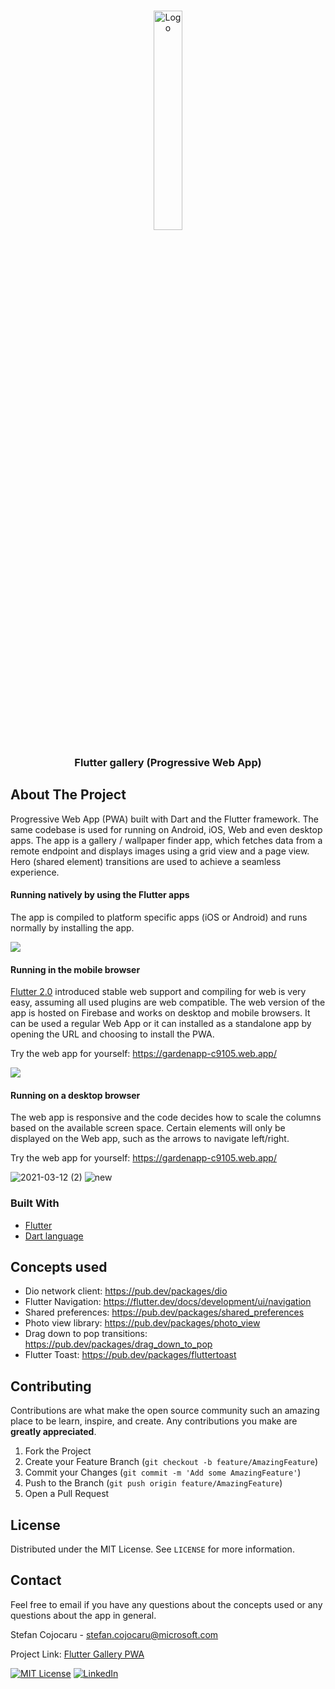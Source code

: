
<!-- PROJECT 
-->
<br />
<p align="center">
  <a href="https://github.com/othneildrew/Best-README-Template">
    <img src="https://user-images.githubusercontent.com/17060399/110951190-71ce5480-834d-11eb-8474-319e45179927.jpg" alt="Logo" width="30%">
  </a>

  <h3 align="center">Flutter gallery (Progressive Web App)</h3>

<!-- ABOUT THE PROJECT -->
## About The Project

Progressive Web App (PWA) built with Dart and the Flutter framework. The same codebase is used for running on Android, iOS, Web and even desktop apps.
The app is a gallery / wallpaper finder app, which fetches data from a remote endpoint and displays images using a grid view and a page view. Hero (shared element) transitions are used to achieve a seamless experience.

<p><h4>Running natively by using the Flutter apps</h4>

The app is compiled to platform specific apps (iOS or Android) and runs normally by installing the app.
 
<img src="output2.gif" />                 
<h4>Running in the mobile browser</h4>

<a href="https://flutter.dev/docs/development/tools/sdk/release-notes/release-notes-2.0.0">Flutter 2.0</a> introduced stable web support and compiling for web is very easy, assuming all used plugins are web compatible. 
The web version of the app is hosted on Firebase and works on desktop and mobile browsers. 
It can be used a regular Web App or it can installed as a standalone app by opening the URL and choosing to install the PWA.

Try the web app for yourself: https://gardenapp-c9105.web.app/

<img src="output.gif" />

<h4>Running on a desktop browser</h4>

The web app is responsive and the code decides how to scale the columns based on the available screen space. 
Certain elements will only be displayed on the Web app, such as the arrows to navigate left/right.

Try the web app for yourself: https://gardenapp-c9105.web.app/

![2021-03-12 (2)](https://user-images.githubusercontent.com/17060399/110955636-79442c80-8352-11eb-8eb5-d06124b528b9.png)
![new](https://user-images.githubusercontent.com/17060399/110955647-7c3f1d00-8352-11eb-87e1-53c3c77675e6.png)



### Built With

* [Flutter](https://flutter.dev/)
* [Dart language](https://dart.dev/)


<!-- GETTING STARTED -->
## Concepts used

* Dio network client: https://pub.dev/packages/dio
* Flutter Navigation: https://flutter.dev/docs/development/ui/navigation
* Shared preferences: https://pub.dev/packages/shared_preferences
* Photo view library: https://pub.dev/packages/photo_view
* Drag down to pop transitions: https://pub.dev/packages/drag_down_to_pop
* Flutter Toast: https://pub.dev/packages/fluttertoast

<!-- CONTRIBUTING -->
## Contributing

Contributions are what make the open source community such an amazing place to be learn, inspire, and create. Any contributions you make are **greatly appreciated**.

1. Fork the Project
2. Create your Feature Branch (`git checkout -b feature/AmazingFeature`)
3. Commit your Changes (`git commit -m 'Add some AmazingFeature'`)
4. Push to the Branch (`git push origin feature/AmazingFeature`)
5. Open a Pull Request

<!-- LICENSE -->
## License

Distributed under the MIT License. See `LICENSE` for more information.

<!-- CONTACT -->
## Contact

Feel free to email if you have any questions about the concepts used or any questions about the app in general.

Stefan Cojocaru - stefan.cojocaru@microsoft.com

Project Link: [Flutter Gallery PWA](https://github.com/stcojo/Image_Gallery_Flutter)

[![MIT License][license-shield]][license-url]
[![LinkedIn][linkedin-shield]][linkedin-url]

<!-- MARKDOWN LINKS & IMAGES -->
<!-- https://www.markdownguide.org/basic-syntax/#reference-style-links -->
[contributors-shield]: https://img.shields.io/github/contributors/othneildrew/Best-README-Template.svg?style=for-the-badge
[contributors-url]: https://github.com/othneildrew/Best-README-Template/graphs/contributors
[forks-shield]: https://img.shields.io/github/forks/othneildrew/Best-README-Template.svg?style=for-the-badge
[forks-url]: https://github.com/othneildrew/Best-README-Template/network/members
[stars-shield]: https://img.shields.io/github/stars/othneildrew/Best-README-Template.svg?style=for-the-badge
[stars-url]: https://github.com/othneildrew/Best-README-Template/stargazers
[issues-shield]: https://img.shields.io/github/issues/othneildrew/Best-README-Template.svg?style=for-the-badge
[issues-url]: https://github.com/othneildrew/Best-README-Template/issues
[license-shield]: https://img.shields.io/github/license/othneildrew/Best-README-Template.svg?style=for-the-badge
[license-url]: https://opensource.org/licenses/MIT
[linkedin-shield]: https://img.shields.io/badge/-LinkedIn-black.svg?style=for-the-badge&logo=linkedin&colorB=555
[linkedin-url]: https://linkedin.com/in/stefangeorgecojocaru
[product-screenshot]: app.png
